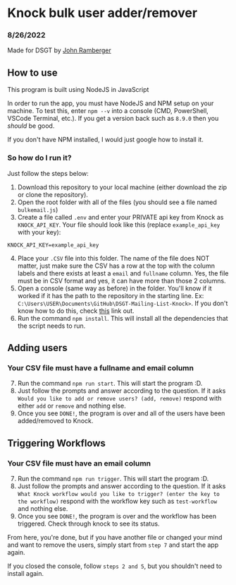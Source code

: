 # Knock bulk user adder/remover

### 8/26/2022

Made for DSGT by [John Ramberger](https://github.com/JohnRamberger)

## How to use

This program is built using NodeJS in JavaScript

In order to run the app, you must have NodeJS and NPM setup on your machine. To test this, enter `npm --v` into a console (CMD, PowerShell, VSCode Terminal, etc.). If you get a version back such as `8.9.0` then you _should_ be good.

If you don't have NPM installed, I would just google how to install it.

### So how do I run it?

Just follow the steps below:

1. Download this repository to your local machine (either download the zip or clone the repository).
2. Open the root folder with all of the files (you should see a file named `bulkemail.js`)
3. Create a file called `.env` and enter your PRIVATE api key from Knock as `KNOCK_API_KEY`. Your file should look like this (replace `example_api_key` with your key):

```
KNOCK_API_KEY=example_api_key
```

4. Place your `.CSV` file into this folder. The name of the file does NOT matter, just make sure the CSV has a row at the top with the column labels and there exists at least a `email` and `fullname` column. Yes, the file must be in CSV format and yes, it can have more than those 2 columns.
5. Open a console (same way as before) in the folder. You'll know if it worked if it has the path to the repository in the starting line. Ex: `C:\Users\USER\Documents\GitHub\DSGT-Mailing-List-Knock>`. If you don't know how to do this, check [this](https://www.groovypost.com/howto/open-command-window-terminal-window-specific-folder-windows-mac-linux/) link out.
6. Run the command `npm install`. This will install all the dependencies that the script needs to run.

## Adding users
### Your CSV file must have a fullname and email column

7. Run the command `npm run start`. This will start the program :D.
8. Just follow the prompts and answer according to the question. If it asks `Would you like to add or remove users? (add, remove)` respond with either `add` or `remove` and nothing else.
9. Once you see `DONE!`, the program is over and all of the users have been added/removed to Knock.

## Triggering Workflows
### Your CSV file must have an email column

7. Run the command `npm run trigger`. This will start the program :D.
8. Just follow the prompts and answer according to the question. If it asks `What Knock workflow would you like to trigger? (enter the key to the workflow)` respond with the workflow key such as `test-workflow` and nothing else.
9. Once you see `DONE!`, the program is over and the workflow has been triggered. Check through knock to see its status.

From here, you're done, but if you have another file or changed your mind and want to remove the users, simply start from `step 7` and start the app again.

If you closed the console, follow `steps 2 and 5`, but you shouldn't need to install again.
